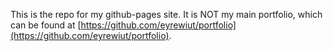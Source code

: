 This is the repo for my github-pages site. It is NOT my main portfolio, which can be found at [https://github.com/eyrewiut/portfolio](https://github.com/eyrewiut/portfolio).
